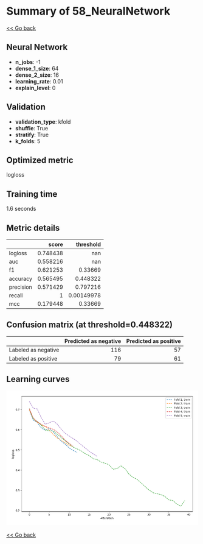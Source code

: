 # Summary of 58_NeuralNetwork

[<< Go back](../README.md)


## Neural Network
- **n_jobs**: -1
- **dense_1_size**: 64
- **dense_2_size**: 16
- **learning_rate**: 0.01
- **explain_level**: 0

## Validation
 - **validation_type**: kfold
 - **shuffle**: True
 - **stratify**: True
 - **k_folds**: 5

## Optimized metric
logloss

## Training time

1.6 seconds

## Metric details
|           |    score |    threshold |
|:----------|---------:|-------------:|
| logloss   | 0.748438 | nan          |
| auc       | 0.558216 | nan          |
| f1        | 0.621253 |   0.33669    |
| accuracy  | 0.565495 |   0.448322   |
| precision | 0.571429 |   0.797216   |
| recall    | 1        |   0.00149978 |
| mcc       | 0.179448 |   0.33669    |


## Confusion matrix (at threshold=0.448322)
|                     |   Predicted as negative |   Predicted as positive |
|:--------------------|------------------------:|------------------------:|
| Labeled as negative |                     116 |                      57 |
| Labeled as positive |                      79 |                      61 |

## Learning curves
![Learning curves](learning_curves.png)

[<< Go back](../README.md)
